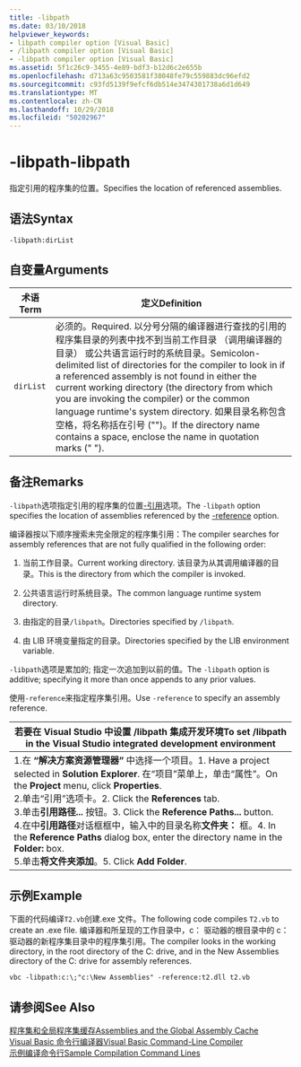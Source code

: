 ```yaml
---
title: -libpath
ms.date: 03/10/2018
helpviewer_keywords:
- libpath compiler option [Visual Basic]
- /libpath compiler option [Visual Basic]
- -libpath compiler option [Visual Basic]
ms.assetid: 5f1c26c9-3455-4e89-bdf3-b12d6c2e655b
ms.openlocfilehash: d713a63c9503581f38048fe79c559883dc96efd2
ms.sourcegitcommit: c93fd5139f9efcf6db514e3474301738a6d1d649
ms.translationtype: MT
ms.contentlocale: zh-CN
ms.lasthandoff: 10/29/2018
ms.locfileid: "50202967"
---
```

# <a name="-libpath"></a><span data-ttu-id="661a5-102">-libpath</span><span class="sxs-lookup"><span data-stu-id="661a5-102">-libpath</span></span>
<span data-ttu-id="661a5-103">指定引用的程序集的位置。</span><span class="sxs-lookup"><span data-stu-id="661a5-103">Specifies the location of referenced assemblies.</span></span>  
  
## <a name="syntax"></a><span data-ttu-id="661a5-104">语法</span><span class="sxs-lookup"><span data-stu-id="661a5-104">Syntax</span></span>  
  
```  
-libpath:dirList  
```  
  
## <a name="arguments"></a><span data-ttu-id="661a5-105">自变量</span><span class="sxs-lookup"><span data-stu-id="661a5-105">Arguments</span></span>  
  
|<span data-ttu-id="661a5-106">术语</span><span class="sxs-lookup"><span data-stu-id="661a5-106">Term</span></span>|<span data-ttu-id="661a5-107">定义</span><span class="sxs-lookup"><span data-stu-id="661a5-107">Definition</span></span>|  
|---|---|  
|`dirList`|<span data-ttu-id="661a5-108">必须的。</span><span class="sxs-lookup"><span data-stu-id="661a5-108">Required.</span></span> <span data-ttu-id="661a5-109">以分号分隔的编译器进行查找的引用的程序集目录的列表中找不到当前工作目录 （调用编译器的目录） 或公共语言运行时的系统目录。</span><span class="sxs-lookup"><span data-stu-id="661a5-109">Semicolon-delimited list of directories for the compiler to look in if a referenced assembly is not found in either the current working directory (the directory from which you are invoking the compiler) or the common language runtime's system directory.</span></span> <span data-ttu-id="661a5-110">如果目录名称包含空格，将名称括在引号 ("")。</span><span class="sxs-lookup"><span data-stu-id="661a5-110">If the directory name contains a space, enclose the name in quotation marks (" ").</span></span>|  
  
## <a name="remarks"></a><span data-ttu-id="661a5-111">备注</span><span class="sxs-lookup"><span data-stu-id="661a5-111">Remarks</span></span>  
 <span data-ttu-id="661a5-112">`-libpath`选项指定引用的程序集的位置[-引用](../../../visual-basic/reference/command-line-compiler/reference.md)选项。</span><span class="sxs-lookup"><span data-stu-id="661a5-112">The `-libpath` option specifies the location of assemblies referenced by the [-reference](../../../visual-basic/reference/command-line-compiler/reference.md) option.</span></span>  
  
 <span data-ttu-id="661a5-113">编译器按以下顺序搜索未完全限定的程序集引用：</span><span class="sxs-lookup"><span data-stu-id="661a5-113">The compiler searches for assembly references that are not fully qualified in the following order:</span></span>  
  
1.  <span data-ttu-id="661a5-114">当前工作目录。</span><span class="sxs-lookup"><span data-stu-id="661a5-114">Current working directory.</span></span> <span data-ttu-id="661a5-115">该目录为从其调用编译器的目录。</span><span class="sxs-lookup"><span data-stu-id="661a5-115">This is the directory from which the compiler is invoked.</span></span>  
  
2.  <span data-ttu-id="661a5-116">公共语言运行时系统目录。</span><span class="sxs-lookup"><span data-stu-id="661a5-116">The common language runtime system directory.</span></span>  
  
3.  <span data-ttu-id="661a5-117">由指定的目录`/libpath`。</span><span class="sxs-lookup"><span data-stu-id="661a5-117">Directories specified by `/libpath`.</span></span>  
  
4.  <span data-ttu-id="661a5-118">由 LIB 环境变量指定的目录。</span><span class="sxs-lookup"><span data-stu-id="661a5-118">Directories specified by the LIB environment variable.</span></span>  
  
 <span data-ttu-id="661a5-119">`-libpath`选项是累加的; 指定一次追加到以前的值。</span><span class="sxs-lookup"><span data-stu-id="661a5-119">The `-libpath` option is additive; specifying it more than once appends to any prior values.</span></span>  
  
 <span data-ttu-id="661a5-120">使用`-reference`来指定程序集引用。</span><span class="sxs-lookup"><span data-stu-id="661a5-120">Use `-reference` to specify an assembly reference.</span></span>  
  
|<span data-ttu-id="661a5-121">若要在 Visual Studio 中设置 /libpath 集成开发环境</span><span class="sxs-lookup"><span data-stu-id="661a5-121">To set /libpath in the Visual Studio integrated development environment</span></span>|  
|---|  
|<span data-ttu-id="661a5-122">1.在 **“解决方案资源管理器”** 中选择一个项目。</span><span class="sxs-lookup"><span data-stu-id="661a5-122">1.  Have a project selected in **Solution Explorer**.</span></span> <span data-ttu-id="661a5-123">在“项目”菜单上，单击“属性”。</span><span class="sxs-lookup"><span data-stu-id="661a5-123">On the **Project** menu, click **Properties**.</span></span> <br /><span data-ttu-id="661a5-124">2.单击“引用”选项卡。</span><span class="sxs-lookup"><span data-stu-id="661a5-124">2.  Click the **References** tab.</span></span><br /><span data-ttu-id="661a5-125">3.单击**引用路径...** 按钮。</span><span class="sxs-lookup"><span data-stu-id="661a5-125">3.  Click the **Reference Paths...** button.</span></span><br /><span data-ttu-id="661a5-126">4.在中**引用路径**对话框框中，输入中的目录名称**文件夹：** 框。</span><span class="sxs-lookup"><span data-stu-id="661a5-126">4.  In the **Reference Paths** dialog box, enter the directory name in the **Folder:** box.</span></span><br /><span data-ttu-id="661a5-127">5.单击**将文件夹添加**。</span><span class="sxs-lookup"><span data-stu-id="661a5-127">5.  Click **Add Folder**.</span></span>|  
  
## <a name="example"></a><span data-ttu-id="661a5-128">示例</span><span class="sxs-lookup"><span data-stu-id="661a5-128">Example</span></span>  
 <span data-ttu-id="661a5-129">下面的代码编译`T2.vb`创建.exe 文件。</span><span class="sxs-lookup"><span data-stu-id="661a5-129">The following code compiles `T2.vb` to create an .exe file.</span></span> <span data-ttu-id="661a5-130">编译器和所呈现的工作目录中，c： 驱动器的根目录中的 c： 驱动器的新程序集目录中的程序集引用。</span><span class="sxs-lookup"><span data-stu-id="661a5-130">The compiler looks in the working directory, in the root directory of the C: drive, and in the New Assemblies directory of the C: drive for assembly references.</span></span>  
  
```console  
vbc -libpath:c:\;"c:\New Assemblies" -reference:t2.dll t2.vb  
```  
  
## <a name="see-also"></a><span data-ttu-id="661a5-131">请参阅</span><span class="sxs-lookup"><span data-stu-id="661a5-131">See Also</span></span>  
 [<span data-ttu-id="661a5-132">程序集和全局程序集缓存</span><span class="sxs-lookup"><span data-stu-id="661a5-132">Assemblies and the Global Assembly Cache</span></span>](../../../visual-basic/programming-guide/concepts/assemblies-gac/index.md)  
 [<span data-ttu-id="661a5-133">Visual Basic 命令行编译器</span><span class="sxs-lookup"><span data-stu-id="661a5-133">Visual Basic Command-Line Compiler</span></span>](../../../visual-basic/reference/command-line-compiler/index.md)  
 [<span data-ttu-id="661a5-134">示例编译命令行</span><span class="sxs-lookup"><span data-stu-id="661a5-134">Sample Compilation Command Lines</span></span>](../../../visual-basic/reference/command-line-compiler/sample-compilation-command-lines.md)
